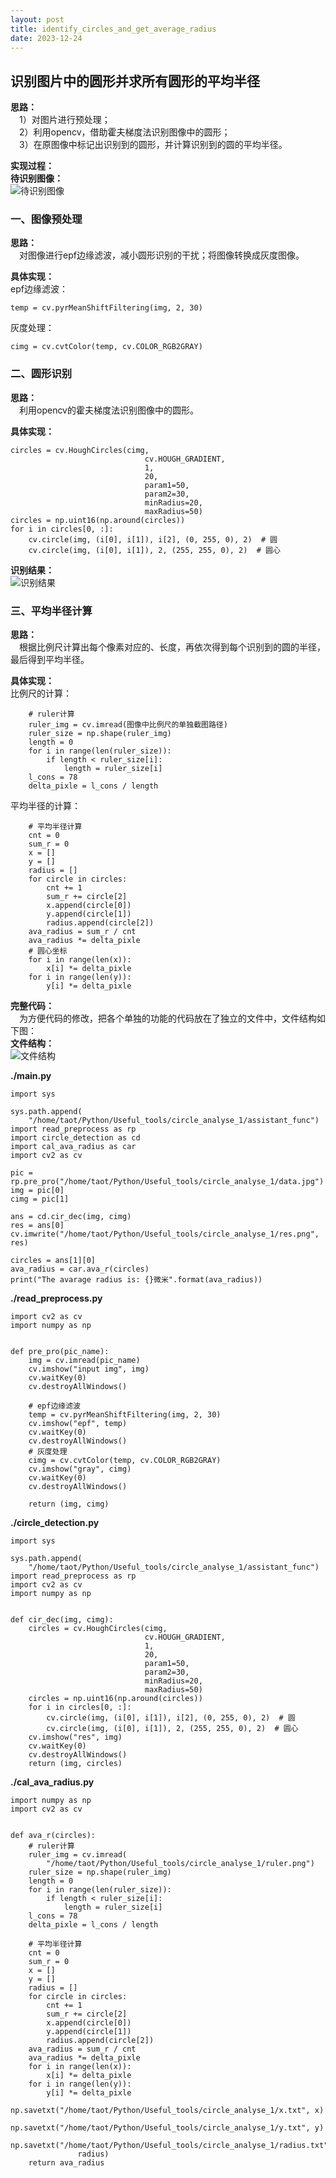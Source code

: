 ```yaml
---
layout: post
title: identify_circles_and_get_average_radius
date: 2023-12-24
---
```


## 识别图片中的圆形并求所有圆形的平均半径
**思路：**</br>
&emsp;1）对图片进行预处理；</br>
&emsp;2）利用opencv，借助霍夫梯度法识别图像中的圆形；</br>
&emsp;3）在原图像中标记出识别到的圆形，并计算识别到的圆的平均半径。</br>

**实现过程：**</br>
**待识别图像：**</br>
![待识别图像]("图片路径", "待识别图像")

### 一、图像预处理

**思路：**</br>
&emsp;对图像进行epf边缘滤波，减小圆形识别的干扰；将图像转换成灰度图像。</br>

**具体实现：**</br>
epf边缘滤波：

```
temp = cv.pyrMeanShiftFiltering(img, 2, 30)
```

灰度处理：

```
cimg = cv.cvtColor(temp, cv.COLOR_RGB2GRAY)
```

### 二、圆形识别

**思路：**</br>
&emsp;利用opencv的霍夫梯度法识别图像中的圆形。</br>

**具体实现：**</br>

```
circles = cv.HoughCircles(cimg,
                              cv.HOUGH_GRADIENT,
                              1,
                              20,
                              param1=50,
                              param2=30,
                              minRadius=20,
                              maxRadius=50)
circles = np.uint16(np.around(circles))
for i in circles[0, :]:
    cv.circle(img, (i[0], i[1]), i[2], (0, 255, 0), 2)  # 圆
    cv.circle(img, (i[0], i[1]), 2, (255, 255, 0), 2)  # 圆心
```

**识别结果：**</br>
![识别结果]("图片路径", "识别结果")

### 三、平均半径计算

**思路：**</br>
&emsp;根据比例尺计算出每个像素对应的、长度，再依次得到每个识别到的圆的半径，最后得到平均半径。</br>

**具体实现：**</br>
比例尺的计算：

```
    # ruler计算
    ruler_img = cv.imread(图像中比例尺的单独截图路径)
    ruler_size = np.shape(ruler_img)
    length = 0
    for i in range(len(ruler_size)):
        if length < ruler_size[i]:
            length = ruler_size[i]
    l_cons = 78
    delta_pixle = l_cons / length
```

平均半径的计算：

```
    # 平均半径计算
    cnt = 0
    sum_r = 0
    x = []
    y = []
    radius = []
    for circle in circles:
        cnt += 1
        sum_r += circle[2]
        x.append(circle[0])
        y.append(circle[1])
        radius.append(circle[2])
    ava_radius = sum_r / cnt
    ava_radius *= delta_pixle
    # 圆心坐标
    for i in range(len(x)):
        x[i] *= delta_pixle
    for i in range(len(y)):
        y[i] *= delta_pixle
```

**完整代码：**</br>
&emsp;为方便代码的修改，把各个单独的功能的代码放在了独立的文件中，文件结构如下图：</br>
**文件结构：**</br>
![文件结构]("图片路径", "文件结构")

**./main.py**

```
import sys

sys.path.append(
    "/home/taot/Python/Useful_tools/circle_analyse_1/assistant_func")
import read_preprocess as rp
import circle_detection as cd
import cal_ava_radius as car
import cv2 as cv

pic = rp.pre_pro("/home/taot/Python/Useful_tools/circle_analyse_1/data.jpg")
img = pic[0]
cimg = pic[1]

ans = cd.cir_dec(img, cimg)
res = ans[0]
cv.imwrite("/home/taot/Python/Useful_tools/circle_analyse_1/res.png", res)

circles = ans[1][0]
ava_radius = car.ava_r(circles)
print("The avarage radius is: {}微米".format(ava_radius))
```

**./read_preprocess.py**

```
import cv2 as cv
import numpy as np


def pre_pro(pic_name):
    img = cv.imread(pic_name)
    cv.imshow("input img", img)
    cv.waitKey(0)
    cv.destroyAllWindows()

    # epf边缘滤波
    temp = cv.pyrMeanShiftFiltering(img, 2, 30)
    cv.imshow("epf", temp)
    cv.waitKey(0)
    cv.destroyAllWindows()
    # 灰度处理
    cimg = cv.cvtColor(temp, cv.COLOR_RGB2GRAY)
    cv.imshow("gray", cimg)
    cv.waitKey(0)
    cv.destroyAllWindows()

    return (img, cimg)
```


**./circle_detection.py**

```
import sys

sys.path.append(
    "/home/taot/Python/Useful_tools/circle_analyse_1/assistant_func")
import read_preprocess as rp
import cv2 as cv
import numpy as np


def cir_dec(img, cimg):
    circles = cv.HoughCircles(cimg,
                              cv.HOUGH_GRADIENT,
                              1,
                              20,
                              param1=50,
                              param2=30,
                              minRadius=20,
                              maxRadius=50)
    circles = np.uint16(np.around(circles))
    for i in circles[0, :]:
        cv.circle(img, (i[0], i[1]), i[2], (0, 255, 0), 2)  # 圆
        cv.circle(img, (i[0], i[1]), 2, (255, 255, 0), 2)  # 圆心
    cv.imshow("res", img)
    cv.waitKey(0)
    cv.destroyAllWindows()
    return (img, circles)
```


**./cal_ava_radius.py**

```
import numpy as np
import cv2 as cv


def ava_r(circles):
    # ruler计算
    ruler_img = cv.imread(
        "/home/taot/Python/Useful_tools/circle_analyse_1/ruler.png")
    ruler_size = np.shape(ruler_img)
    length = 0
    for i in range(len(ruler_size)):
        if length < ruler_size[i]:
            length = ruler_size[i]
    l_cons = 78
    delta_pixle = l_cons / length

    # 平均半径计算
    cnt = 0
    sum_r = 0
    x = []
    y = []
    radius = []
    for circle in circles:
        cnt += 1
        sum_r += circle[2]
        x.append(circle[0])
        y.append(circle[1])
        radius.append(circle[2])
    ava_radius = sum_r / cnt
    ava_radius *= delta_pixle
    for i in range(len(x)):
        x[i] *= delta_pixle
    for i in range(len(y)):
        y[i] *= delta_pixle
    np.savetxt("/home/taot/Python/Useful_tools/circle_analyse_1/x.txt", x)
    np.savetxt("/home/taot/Python/Useful_tools/circle_analyse_1/y.txt", y)
    np.savetxt("/home/taot/Python/Useful_tools/circle_analyse_1/radius.txt",
               radius)
    return ava_radius
```